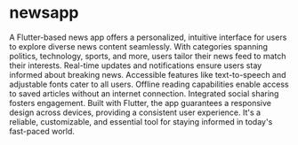 # newsapp


A Flutter-based news app offers a personalized, intuitive interface for users to explore diverse news content seamlessly. With categories spanning politics, technology, sports, and more, users tailor their news feed to match their interests. Real-time updates and notifications ensure users stay informed about breaking news. Accessible features like text-to-speech and adjustable fonts cater to all users. Offline reading capabilities enable access to saved articles without an internet connection. Integrated social sharing fosters engagement. Built with Flutter, the app guarantees a responsive design across devices, providing a consistent user experience. It's a reliable, customizable, and essential tool for staying informed in today's fast-paced world.
